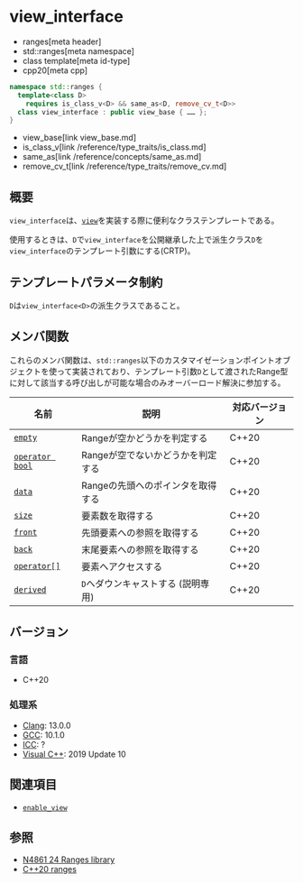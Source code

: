 # view_interface
* ranges[meta header]
* std::ranges[meta namespace]
* class template[meta id-type]
* cpp20[meta cpp]

```cpp
namespace std::ranges {
  template<class D>
    requires is_class_v<D> && same_as<D, remove_cv_t<D>>
  class view_interface : public view_base { …… };
}
```
* view_base[link view_base.md]
* is_class_v[link /reference/type_traits/is_class.md]
* same_as[link /reference/concepts/same_as.md]
* remove_cv_t[link /reference/type_traits/remove_cv.md]

## 概要

`view_interface`は、[`view`](view.md)を実装する際に便利なクラステンプレートである。

使用するときは、`D`で`view_interface`を公開継承した上で派生クラス`D`を`view_interface`のテンプレート引数にする(CRTP)。

## テンプレートパラメータ制約

`D`は`view_interface<D>`の派生クラスであること。

## メンバ関数

これらのメンバ関数は、`std::ranges`以下のカスタマイゼーションポイントオブジェクトを使って実装されており、テンプレート引数`D`として渡されたRange型に対して該当する呼び出しが可能な場合のみオーバーロード解決に参加する。

| 名前                                         | 説明                               | 対応バージョン |
|----------------------------------------------|------------------------------------|----------------|
| [`empty`](view_interface/empty.md)           | Rangeが空かどうかを判定する        | C++20          |
| [`operator bool`](view_interface/op_bool.md) | Rangeが空でないかどうかを判定する  | C++20          |
| [`data`](view_interface/data.md)             | Rangeの先頭へのポインタを取得する  | C++20          |
| [`size`](view_interface/size.md)             | 要素数を取得する                   | C++20          |
| [`front`](view_interface/front.md)           | 先頭要素への参照を取得する         | C++20          |
| [`back`](view_interface/back.md)             | 末尾要素への参照を取得する         | C++20          |
| [`operator[]`](view_interface/op_at.md)      | 要素へアクセスする                 | C++20          |
| [`derived`](view_interface/derived.md)       | `D`へダウンキャストする (説明専用) | C++20          |

## バージョン
### 言語
- C++20

### 処理系
- [Clang](/implementation.md#clang): 13.0.0
- [GCC](/implementation.md#gcc): 10.1.0
- [ICC](/implementation.md#icc): ?
- [Visual C++](/implementation.md#visual_cpp): 2019 Update 10


## 関連項目

- [`enable_view`](/reference/ranges/enable_view.md)

## 参照
- [N4861 24 Ranges library](https://timsong-cpp.github.io/cppwp/n4861/ranges)
- [C++20 ranges](https://techbookfest.org/product/5134506308665344)
